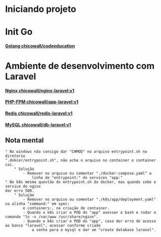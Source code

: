 
# Iniciando projeto


# Init Go

#### [Golang chicowall/codeeducation](https://cloud.docker.com/repository/docker/chicowall/codeeducation) 
# Ambiente de desenvolvimento com Laravel
#### [Nginx chicowall/nginx-laravel:v1](https://cloud.docker.com/repository/docker/chicowall/nginx-laravel)
#### [PHP-FPM chicowall/app-laravel:v1](https://cloud.docker.com/repository/docker/chicowall/laravel)
#### [Redis chicowall/redis-laravel:v1](https://cloud.docker.com/repository/docker/chicowall/redis-laravel)
#### [MySQL chicowall/db-laravel:v1](https://cloud.docker.com/repository/docker/chicowall/db-laravel)


## Nota mental
    ° No windows não consigo dar "CHMOD" no arquivo entrypoint.sh no diretorio 
    ".dokcer/entrypoint.sh", não acha o arquivo no container e container cai.
        ° Solução
            - Remover no arquivo ou comentar "./docker-compose.yaml" a 
                linha de "entrypoint:" do services "app:"
    ° No k8s mesma questão do entrypoint.sh do docker, mas quando sobe o service do nginx
    dar erro 500.
        ° Solução
            - Remover no arquivo ou comentar "./k8s/app/deployment.yaml" na alinha "command:" em spec:
            e containers:, na criação de container.
            - Quando o k8s criar o POD do "app" avessar o bash e rodar o comando "ln -s /var/www /usr/share/nginx".
            - Quando o k8s criar o POD do "app", caso der erro de acesso ao banco "laravel", acessar conforme criado
                a senha para o mysql e dar um "create database laravel".
